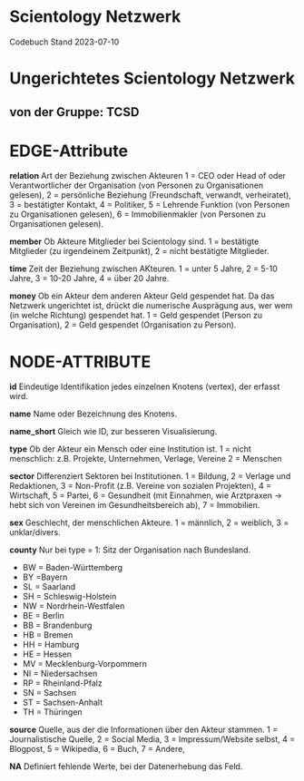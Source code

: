# Scientology Netzwerk #
Codebuch Stand 2023-07-10

# Ungerichtetes Scientology Netzwerk
## von der Gruppe: TCSD

# EDGE-Attribute
 
**relation**
Art der Beziehung zwischen Akteuren
1 = CEO oder Head of oder Verantwortlicher der Organisation (von Personen zu Organisationen gelesen),
2 = persönliche Beziehung (Freundschaft, verwandt, verheiratet),
3 = bestätigter Kontakt,
4 = Politiker,
5 = Lehrende Funktion (von Personen zu Organisationen gelesen),
6 = Immobilienmakler (von Personen zu Organisationen gelesen).

**member**
Ob Akteure Mitglieder bei Scientology sind.
1 = bestätigte Mitglieder (zu irgendeinem Zeitpunkt),
2 = nicht bestätigte Mitglieder.

**time**
Zeit der Beziehung zwischen AKteuren.
1 = unter 5 Jahre,
2 = 5-10 Jahre,
3 = 10-20 Jahre,
4 = über 20 Jahre.

**money**
Ob ein Akteur dem anderen Akteur Geld gespendet hat. Da das Netzwerk ungerichtet ist, drückt die numerische Ausprägung aus, wer wem (in welche Richtung) gespendet hat.
1 = Geld gespendet (Person zu Organisation),
2 = Geld gespendet (Organisation zu Person).

# NODE-ATTRIBUTE

**id**
Eindeutige Identifikation jedes einzelnen Knotens (vertex), der erfasst wird.

**name**
Name oder Bezeichnung des Knotens.

**name_short**
Gleich wie ID, zur besseren Visualisierung.

**type**
Ob der Akteur ein Mensch oder eine Institution ist.
1 = nicht menschlich: z.B. Projekte, Unternehmen, Verlage, Vereine
2 = Menschen

**sector**
Differenziert Sektoren bei Institutionen.
1 = Bildung,
2 = Verlage und Redaktionen,
3 = Non-Profit (z.B. Vereine von sozialen Projekten),
4 = Wirtschaft,
5 = Partei,
6 = Gesundheit (mit Einnahmen, wie Arztpraxen -> hebt sich von Vereinen im Gesundheitsbereich ab),
7 = Immobilien.

**sex**
Geschlecht, der menschlichen Akteure.
1 = männlich,
2 = weiblich,
3 = unklar/divers.

**county**
Nur bei type = 1: Sitz der Organisation nach Bundesland.
- BW = Baden-Württemberg
- BY =Bayern
- SL = Saarland
- SH = Schleswig-Holstein
- NW = Nordrhein-Westfalen
- BE = Berlin
- BB = Brandenburg
- HB = Bremen
- HH = Hamburg
- HE = Hessen
- MV = Mecklenburg-Vorpommern
- NI = Niedersachsen
- RP = Rheinland-Pfalz
- SN = Sachsen
- ST = Sachsen-Anhalt
- TH = Thüringen

**source**
Quelle, aus der die Informationen über den Akteur stammen.
1 = Journalistische Quelle,
2 = Social Media,
3 = Impressum/Website selbst,
4 = Blogpost,
5 = Wikipedia,
6 = Buch,
7 = Andere,

**NA**
Definiert fehlende Werte, bei der Datenerhebung das Feld.
